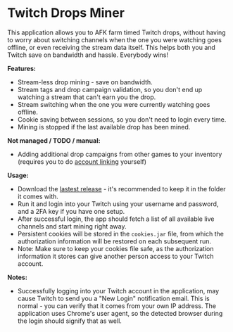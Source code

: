 # Twitch Drops Miner

This application allows you to AFK farm timed Twitch drops, without having to worry about switching channels when the one you were watching goes offline, or even receiving the stream data itself. This helps both you and Twitch save on bandwidth and hassle. Everybody wins!

**Features:**

- Stream-less drop mining - save on bandwidth.
- Stream tags and drop campaign validation, so you don't end up watching a stream that can't earn you the drop.
- Stream switching when the one you were currently watching goes offline.
- Cookie saving between sessions, so you don't need to login every time.
- Mining is stopped if the last available drop has been mined.

**Not managed / TODO / manual:**

- Adding additional drop campaigns from other games to your inventory (requires you to do [account linking](https://www.twitch.tv/drops/campaigns) yourself)

**Usage:**

- Download the [lastest release](https://github.com/DevilXD/TwitchDropsMiner/releases) - it's recommended to keep it in the folder it comes with.
- Run it and login into your Twitch using your username and password, and a 2FA key if you have one setup.
- After successful login, the app should fetch a list of all available live channels and start mining right away.
- Persistent cookies will be stored in the `cookies.jar` file, from which the authorization information will be restored on each subsequent run.
- Note: Make sure to keep your cookies file safe, as the authorization information it stores can give another person access to your Twitch account.

**Notes:**

- Successfully logging into your Twitch account in the application, may cause Twitch to send you a "New Login" notification email. This is normal - you can verify that it comes from your own IP address. The application uses Chrome's user agent, so the detected browser during the login should signify that as well.
